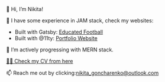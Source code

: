 👋 Hi, I’m Nikita!

👀 I have some experience in JAM stack, check my websites:

<ul>
  <li>Built with Gatsby: <a href="https://www.educatedfootball.com">Educated Football</a></li>
  <li>Built with @11ty: <a href="https://nikita.educatedfootball.com">Portfolio Website</a></li>
</ul>

🌱 I’m actively progressing with MERN stack.

<a href="https://viewer.diagrams.net/?tags=%7B%7D&highlight=0000ff&edit=_blank&layers=1&nav=1&title=Resume#Uhttps%3A%2F%2Fraw.githubusercontent.com%2FNGPetrovich%2FNGPetrovich%2Fmain%2FResume"> 👨‍💻 Check my CV from here</a>  

📫 Reach me out by clicking:<a href="mailto:nikita_goncharenko@outlook.com">nikita_goncharenko@outlook.com </a>
